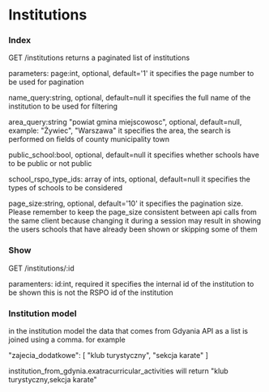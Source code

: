 # Institutions

### Index
GET /institutions 
returns a paginated list of institutions

parameters:
page:int, optional, default='1'
it specifies the page number to be used for pagination

name_query:string, optional, default=null
it specifies the full name of the institution to be used for filtering

area_query:string "powiat gmina miejscowosc", optional, default=null, example: "Żywiec", "Warszawa"
it specifies the area, the search is performed on fields of county municipality town

public_school:bool, optional, default=null
it specifies whether schools have to be public or not public 

school_rspo_type_ids: array of ints, optional, default=null
it specifies the types of schools to be considered

page_size:string, optional, default='10'
it specifies the pagination size.
Please remember to keep the page_size consistent between api calls from the same client
because changing it during a session may result in showing the users schools that have already been shown or skipping some of them

### Show
GET /institutions/:id

paramenters:
id:int, required
it specifies the internal id of the institution to be shown
this is not the RSPO id of the institution


### Institution model 

in the institution model the data that comes from Gdyania API as a list is joined using a comma. for example 

"zajecia_dodatkowe": [
            "klub turystyczny",
            "sekcja karate"
        ]

institution_from_gdynia.exatracurricular_activities will return "klub turystyczny,sekcja karate"

